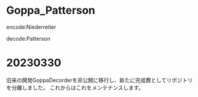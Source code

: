 # Goppa_Patterson

encode:Niederreiter

decode:Patterson

# 20230330

旧来の開発GoppaDecorderを非公開に移行し、新たに完成費としてリポジトリを分離しました。
これからはこれをメンテナンスします。
